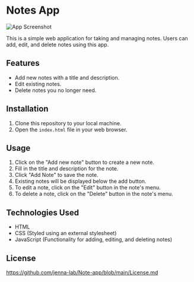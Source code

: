 # Notes App

![App Screenshot](app-screenshot.png) 

This is a simple web application for taking and managing notes. Users can add, edit, and delete notes using this app.

## Features

- Add new notes with a title and description.
- Edit existing notes.
- Delete notes you no longer need.

## Installation

1. Clone this repository to your local machine.
2. Open the `index.html` file in your web browser.

## Usage

1. Click on the "Add new note" button to create a new note.
2. Fill in the title and description for the note.
3. Click "Add Note" to save the note.
4. Existing notes will be displayed below the add button.
5. To edit a note, click on the "Edit" button in the note's menu.
6. To delete a note, click on the "Delete" button in the note's menu.

## Technologies Used

- HTML
- CSS (Styled using an external stylesheet)
- JavaScript (Functionality for adding, editing, and deleting notes)


## License

https://github.com/jenna-lab/Note-app/blob/main/License.md